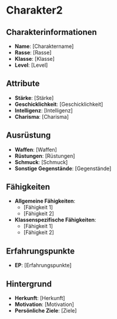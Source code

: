 # Charakter2

## Charakterinformationen

- **Name**: [Charaktername]
- **Rasse**: [Rasse]
- **Klasse**: [Klasse]
- **Level**: [Level]

## Attribute

- **Stärke**: [Stärke]
- **Geschicklichkeit**: [Geschicklichkeit]
- **Intelligenz**: [Intelligenz]
- **Charisma**: [Charisma]

## Ausrüstung

- **Waffen**: [Waffen]
- **Rüstungen**: [Rüstungen]
- **Schmuck**: [Schmuck]
- **Sonstige Gegenstände**: [Gegenstände]

## Fähigkeiten

- **Allgemeine Fähigkeiten**: 
  - [Fähigkeit 1]
  - [Fähigkeit 2]
- **Klassenspezifische Fähigkeiten**: 
  - [Fähigkeit 1]
  - [Fähigkeit 2]

## Erfahrungspunkte

- **EP**: [Erfahrungspunkte]

## Hintergrund

- **Herkunft**: [Herkunft]
- **Motivation**: [Motivation]
- **Persönliche Ziele**: [Ziele]
